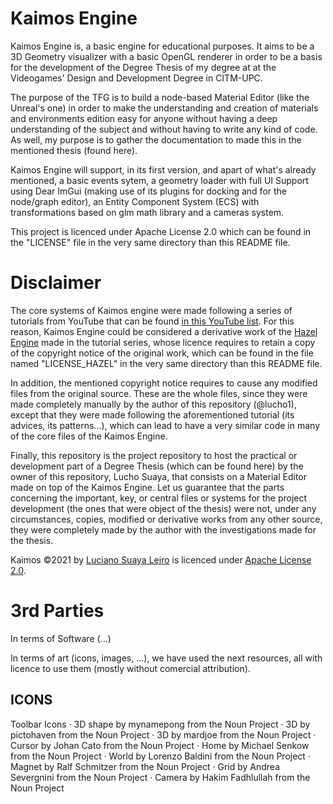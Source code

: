 # Kaimos Engine
Kaimos Engine is, a basic engine for educational purposes. It aims to be a 3D Geometry visualizer with a basic OpenGL renderer in order to be a basis for the development of the Degree Thesis of my degree at at the Videogames' Design and Development Degree in CITM-UPC.

The purpose of the TFG is to build a node-based Material Editor (like the Unreal's one) in order to make the understanding and creation of materials and environments edition easy for anyone without having a deep understanding of the subject and without having to write any kind of code. As well, my purpose is to gather the documentation to made this in the mentioned thesis (found here).


Kaimos Engine will support, in its first version, and apart of what's already mentioned, a basic events sytem, a geometry loader with full UI Support using Dear ImGui (making use of its plugins for docking and for the node/graph editor), an Entity Component System (ECS) with transformations based on glm math library and a cameras system.

This project is licenced under Apache License 2.0 which can be found in the "LICENSE" file in the very same directory than this README file.

# Disclaimer
The core systems of Kaimos engine were made following a series of tutorials from YouTube that can be found [in this YouTube list](https://www.youtube.com/watch?v=JxIZbV_XjAs&list=PLlrATfBNZ98dC-V-N3m0Go4deliWHPFwT). For this reason, Kaimos Engine could be considered a derivative work of the [Hazel Engine](https://github.com/TheCherno/Hazel) made in the tutorial series, whose licence requires to retain a copy of the copyright notice of the original work, which can be found in the file named "LICENSE_HAZEL" in the very same directory than this README file.

In addition, the mentioned copyright notice requires to cause any modified files from the original source. These are the whole files, since they were made completely manually by the author of this repository (@lucho1), except that they were made following the aforementioned tutorial (its advices, its patterns...), which can lead to have a very similar code in many of the core files of the Kaimos Engine.

Finally, this repository is the project repository to host the practical or development part of a Degree Thesis (which can be found here) by the owner of this repository, Lucho Suaya, that consists on a Material Editor made on top of the Kaimos Engine. Let us guarantee that the parts concerning the important, key, or central files or systems for the project development (the ones that were object of the thesis) were not, under any circumstances, copies, modified or derivative works from any other source, they were completely made by the author with the investigations made for the thesis.


Kaimos ©2021 by [Luciano Suaya Leiro](https://github.com/lucho1) is licenced under [Apache License 2.0](https://github.com/lucho1/Kaimos/blob/master/LICENSE).


# 3rd Parties
In terms of Software (...)

In terms of art (icons, images, ...), we have used the next resources, all with licence to use them (mostly without comercial attribution).

## ICONS
Toolbar Icons
   · 3D shape by mynamepong from the Noun Project
   · 3D by pictohaven from the Noun Project
   · 3D by mardjoe from the Noun Project
   · Cursor by Johan Cato from the Noun Project
   · Home by Michael Senkow from the Noun Project
   · World by Lorenzo Baldini from the Noun Project
   · Magnet by Ralf Schmitzer from the Noun Project
   · Grid by Andrea Severgnini from the Noun Project
   · Camera by Hakim Fadhlullah from the Noun Project